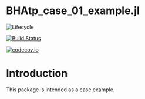 # BHAtp_case_01_example.jl

![Lifecycle](https://img.shields.io/badge/lifecycle-experimental-orange.svg)<!--
![Lifecycle](https://img.shields.io/badge/lifecycle-maturing-blue.svg)
![Lifecycle](https://img.shields.io/badge/lifecycle-stable-green.svg)
![Lifecycle](https://img.shields.io/badge/lifecycle-retired-orange.svg)
![Lifecycle](https://img.shields.io/badge/lifecycle-archived-red.svg)
![Lifecycle](https://img.shields.io/badge/lifecycle-dormant-blue.svg) -->

[![Build Status](https://travis-ci.com/goedman/BHAtp_case_01_example.jl.svg?branch=master)](https://travis-ci.com/BottomHoleAssemblyAnalysis/BHAtp_case_01_example.jl)

[![codecov.io](http://codecov.io/github/goedman/BHAtp_case_01_example.jl/coverage.svg?branch=master)](http://codecov.io/github/BottomHoleAssemblyAnalysis/BHAtp_case_01_example.jl?branch=master)


# Introduction

This package is intended as a case example.